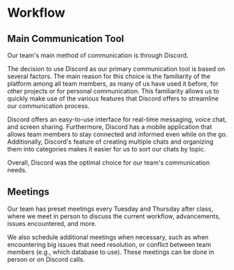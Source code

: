 # Workflow

## Main Communication Tool

Our team's main method of communication is through Discord.

The decision to use Discord as our primary communication tool is based on several factors. The main reason for this choice is the familiarity of the platform among all team members, as many of us have used it before, for other projects or for personal communication. This familiarity allows us to quickly make use of the various features that Discord offers to streamline our communication process.

Discord offers an easy-to-use interface for real-time messaging, voice chat, and screen sharing. Furthermore, Discord has a mobile application that allows team members to stay connected and informed even while on the go. Additionally, Discord's feature of creating multiple chats and organizing them into categories makes it easier for us to sort our chats by topic.

Overall, Discord was the optimal choice for our team's communication needs. 

## Meetings

Our team has preset meetings every Tuesday and Thursday after class, where we meet in person to discuss the current workflow, advancements, issues encountered, and more.

We also schedule additional meetings when necessary, such as when encountering big issues that need resolution, or conflict between team members (e.g., which database to use). These meetings can be done in person or on Discord calls.
